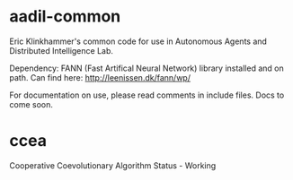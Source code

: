 # aadil-common
Eric Klinkhammer's common code for use in Autonomous Agents and Distributed Intelligence Lab.

Dependency: FANN (Fast Artifical Neural Network) library installed and on path. Can find here: http://leenissen.dk/fann/wp/

For documentation on use, please read comments in include files. Docs to come soon.

# ccea
Cooperative Coevolutionary Algorithm
Status - Working
